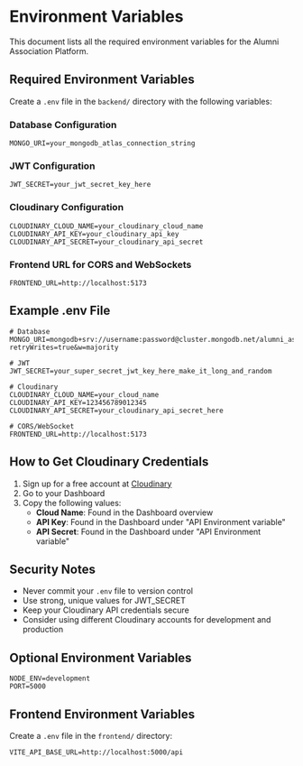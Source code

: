 # Environment Variables

This document lists all the required environment variables for the Alumni Association Platform.

## Required Environment Variables

Create a `.env` file in the `backend/` directory with the following variables:

### Database Configuration
```
MONGO_URI=your_mongodb_atlas_connection_string
```

### JWT Configuration
```
JWT_SECRET=your_jwt_secret_key_here
```

### Cloudinary Configuration
```
CLOUDINARY_CLOUD_NAME=your_cloudinary_cloud_name
CLOUDINARY_API_KEY=your_cloudinary_api_key
CLOUDINARY_API_SECRET=your_cloudinary_api_secret
```

### Frontend URL for CORS and WebSockets
```
FRONTEND_URL=http://localhost:5173
```

## Example .env File

```env
# Database
MONGO_URI=mongodb+srv://username:password@cluster.mongodb.net/alumni_association?retryWrites=true&w=majority

# JWT
JWT_SECRET=your_super_secret_jwt_key_here_make_it_long_and_random

# Cloudinary
CLOUDINARY_CLOUD_NAME=your_cloud_name
CLOUDINARY_API_KEY=123456789012345
CLOUDINARY_API_SECRET=your_cloudinary_api_secret_here

# CORS/WebSocket
FRONTEND_URL=http://localhost:5173
```

## How to Get Cloudinary Credentials

1. Sign up for a free account at [Cloudinary](https://cloudinary.com/)
2. Go to your Dashboard
3. Copy the following values:
   - **Cloud Name**: Found in the Dashboard overview
   - **API Key**: Found in the Dashboard under "API Environment variable"
   - **API Secret**: Found in the Dashboard under "API Environment variable"

## Security Notes

- Never commit your `.env` file to version control
- Use strong, unique values for JWT_SECRET
- Keep your Cloudinary API credentials secure
- Consider using different Cloudinary accounts for development and production

## Optional Environment Variables

```
NODE_ENV=development
PORT=5000
```

## Frontend Environment Variables

Create a `.env` file in the `frontend/` directory:

```env
VITE_API_BASE_URL=http://localhost:5000/api
```
